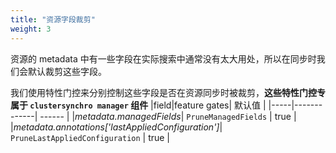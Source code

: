 ```yaml
---
title: "资源字段裁剪"
weight: 3
---
```

资源的 metadata 中有一些字段在实际搜索中通常没有太大用处，所以在同步时我们会默认裁剪这些字段。

我们使用特性门控来分别控制这些字段是否在资源同步时被裁剪，**这些特性门控专属于 `clustersynchro manager` 组件**
|field|feature gates| 默认值 |
|-----|-------------| ------ |
|*metadata.managedFields*| `PruneManagedFields` | true |
|*metadata.annotations['lastAppliedConfiguration']*| `PruneLastAppliedConfiguration` | true |
